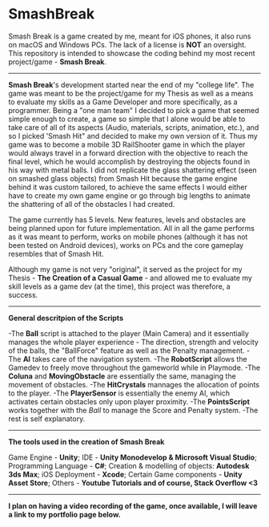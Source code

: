 # SmashBreak
Smash Break is a game created by me, meant for iOS phones, it also runs on macOS and Windows PCs.
The lack of a license is **NOT** an oversight.
This repository is intended to showcase the coding behind my most recent project/game - **Smash Break**.

-------------------------------------------------------------------------------------------------------

**Smash Break**'s development started near the end of my "college life". The game was meant to be the project/game for my Thesis as well as a means to evaluate my skills as a Game Developer and more specifically, as a programmer. 
Being a "one man team" I decided to pick a game that seemed simple enough to create, a game so simple that I alone would be able to take care of all of its aspects (Audio, materials, scripts, animation, etc.), and so I picked 'Smash Hit" and decided to make my own version of it. 
Thus my game was to become a mobile 3D RailShooter game in which the player would always travel in a forward direction with the objective to reach the final level, which he would accomplish by destroying the objects found in his way with metal balls.
I did not replicate the glass shattering effect (seen on smashed glass objects) from Smash Hit because the game engine behind it was custom tailored, to achieve the same effects I would either have to create my own game engine or go through big lengths to animate the shattering of all of the obstacles I had created.

The game currently has 5 levels. New features, levels and obstacles are being planned upon for future implementation.
All in all the game performs as it was meant to perform, works on mobile phones (although it has not been tested on Android devices), works on PCs and the core gameplay resembles that of Smash Hit.

Although my game is not very "original", it served as the project for my Thesis - **The Creation of a Casual Game** - and allowed me to evaluate my skill levels as a game dev (at the time), this project was therefore, a success.

---------------------------------------------------------------------------------------------------------

**General descritpion of the Scripts**

-The **Ball** script is attached to the player (Main Camera) and it essentially manages the whole player experience - The direction, strength and velocity of the balls, the "BallForce" feature as well as the Penalty management.
-The  **AI** takes care of the navigation system.
-The **RobotScript** allows the Gamedev to freely move throughout the gameworld while in Playmode.
-The **Coluna** and **MovingObstacle** are essentially the same, managing the movement of obstacles.
-The **HitCrystals** mannages the allocation of points to the player.
-The **PlayerSensor** is essentially the enemy AI, which activates certain obstacles only upon player proximity.
-The **PointsScript** works together with the *Ball* to manage the Score and Penalty system.
-The rest is self explanatory.

---------------------------------------------------------------------------------------------------------

**The tools used in the creation of Smash Break**

Game Engine - **Unity**;
IDE - **Unity Monodevelop & Microsoft Visual Studio**;
Programming Language - **C#**;
Creation & modelling of objects: **Autodesk 3ds Max**;
iOS Deployment - **Xcode**;
Certain Game components - **Unity Asset Store**;
Others - **Youtube Tutorials and of course, Stack Overflow <3**

-----------------------------------------------------------------------------------------------------------

**I plan on having a video recording of the game, once available, I will leave a link to my portfolio page below.**

